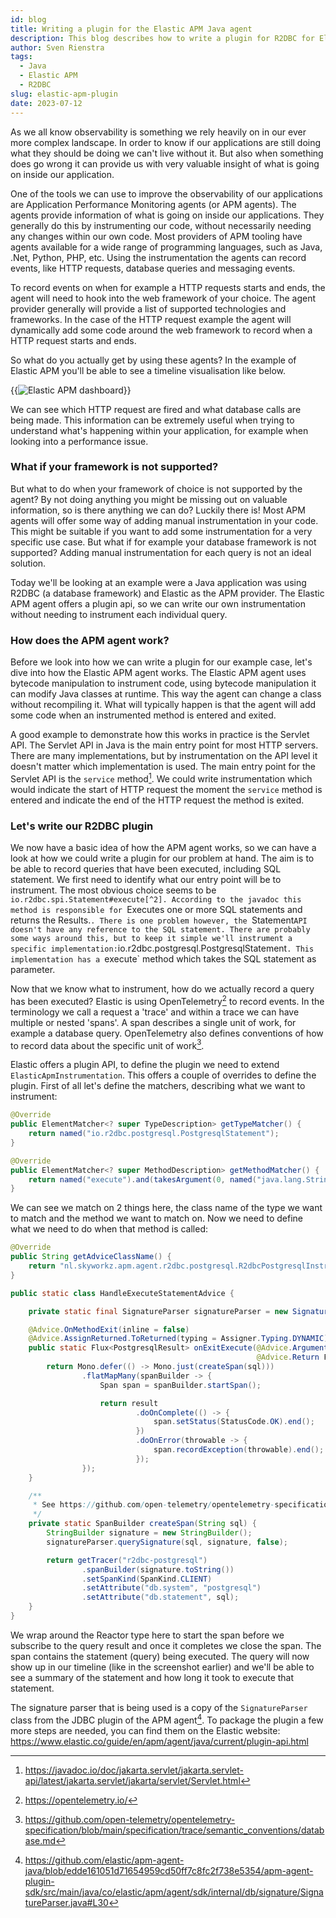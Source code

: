 ```yaml
---
id: blog
title: Writing a plugin for the Elastic APM Java agent
description: This blog describes how to write a plugin for R2DBC for Elastic APM Java agent.
author: Sven Rienstra
tags:
  - Java
  - Elastic APM
  - R2DBC
slug: elastic-apm-plugin
date: 2023-07-12
---
```


As we all know observability is something we rely heavily on in our ever more complex landscape. In order to know if our applications are still doing what they should be doing we can't live without it. But also when something does go wrong it can provide us with very valuable insight of what is going on inside our application.

One of the tools we can use to improve the observability of our applications are Application Performance Monitoring agents (or APM agents). The agents provide information of what is going on inside our applications. They generally do this by instrumenting our code, without necessarily needing any changes within our own code. Most providers of APM tooling have agents available for a wide range of programming languages, such as Java, .Net, Python, PHP, etc. Using the instrumentation the agents can record events, like HTTP requests, database queries and messaging events.

To record events on when for example a HTTP requests starts and ends, the agent will need to hook into the web framework of your choice. The agent provider generally will provide a list of supported technologies and frameworks. In the case of the HTTP request example the agent will dynamically add some code around the web framework to record when a HTTP request starts and ends.

So what do you actually get by using these agents? In the example of Elastic APM you'll be able to see a timeline visualisation like below.

{{<img src="/img/blog/apm-distributed-tracing.png" class="img-fluid" title="Elastic APM dashboard" >}}

We can see which HTTP request are fired and what database calls are being made. This information can be extremely useful when trying to understand what's happening within your application, for example when looking into a performance issue.

### What if your framework is not supported?

But what to do when your framework of choice is not supported by the agent? By not doing anything you might be missing out on valuable information, so is there anything we can do? Luckily there is! Most APM agents will offer some way of adding manual instrumentation in your code. This might be suitable if you want to add some instrumentation for a very specific use case. But what if for example your database framework is not supported? Adding manual instrumentation for each query is not an ideal solution.

Today we'll be looking at an example were a Java application was using R2DBC (a database framework) and Elastic as the APM provider. The Elastic APM agent offers a plugin api, so we can write our own instrumentation without needing to instrument each individual query.

### How does the APM agent work?

Before we look into how we can write a plugin for our example case, let's dive into how the Elastic APM agent works. The Elastic APM agent uses bytecode manipulation to instrument code, using bytecode manipulation it can modify Java classes at runtime. This way the agent can change a class without recompiling it. What will typically happen is that the agent will add some code when an instrumented method is entered and exited.

A good example to demonstrate how this works in practice is the Servlet API. The Servlet API in Java is the main entry point for most HTTP servers. There are many implementations, but by instrumentation on the API level it doesn't matter which implementation is used. The main entry point for the Servlet API is the `service` method[^1]. We could write instrumentation which would indicate the start of HTTP request the moment the `service` method is entered and indicate the end of the HTTP request the method is exited.

### Let's write our R2DBC plugin

We now have a basic idea of how the APM agent works, so we can have a look at how we could write a plugin for our problem at hand. The aim is to be able to record queries that have been executed, including SQL statement. We first need to identify what our entry point will be to instrument. The most obvious choice seems to be `io.r2dbc.spi.Statement#execute[^2]. According to the javadoc this method is responsible for `Executes one or more SQL statements and returns the Results.`. There is one problem however, the `Statement` API doesn't have any reference to the SQL statement. There are probably some ways around this, but to keep it simple we'll instrument a specific implementation: `io.r2dbc.postgresql.PostgresqlStatement`. This implementation has a `execute` method which takes the SQL statement as parameter.

Now that we know what to instrument, how do we actually record a query has been executed? Elastic is using OpenTelemetry[^3] to record events. In the terminology we call a request a 'trace' and within a trace we can have multiple or nested 'spans'. A span describes a single unit of work, for example a database query. OpenTelemetry also defines conventions of how to record data about the specific unit of work[^4].

Elastic offers a plugin API, to define the plugin we need to extend `ElasticApmInstrumentation`. This offers a couple of overrides to define the plugin. First of all let's define the matchers, describing what we want to instrument:

```java
@Override
public ElementMatcher<? super TypeDescription> getTypeMatcher() {
    return named("io.r2dbc.postgresql.PostgresqlStatement");
}

@Override
public ElementMatcher<? super MethodDescription> getMethodMatcher() {
    return named("execute").and(takesArgument(0, named("java.lang.String")));
}
```

We can see we match on 2 things here, the class name of the type we want to match and the method we want to match on. Now we need to define what we need to do when that method is called:

```java
@Override
public String getAdviceClassName() {
    return "nl.skyworkz.apm.agent.r2dbc.postgresql.R2dbcPostgresqlInstrumentation$HandleExecuteStatementAdvice";
}

public static class HandleExecuteStatementAdvice {

    private static final SignatureParser signatureParser = new SignatureParser();

    @Advice.OnMethodExit(inline = false)
    @Advice.AssignReturned.ToReturned(typing = Assigner.Typing.DYNAMIC)
    public static Flux<PostgresqlResult> onExitExecute(@Advice.Argument(0) String sql,
                                                       @Advice.Return Flux<io.r2dbc.postgresql.api.PostgresqlResult> result) {
        return Mono.defer(() -> Mono.just(createSpan(sql)))
                .flatMapMany(spanBuilder -> {
                    Span span = spanBuilder.startSpan();

                    return result
                            .doOnComplete(() -> {
                                span.setStatus(StatusCode.OK).end();
                            })
                            .doOnError(throwable -> {
                                span.recordException(throwable).end();
                            });
                });
    }

    /**
     * See https://github.com/open-telemetry/opentelemetry-specification/blob/main/specification/trace/semantic_conventions/database.md
     */
    private static SpanBuilder createSpan(String sql) {
        StringBuilder signature = new StringBuilder();
        signatureParser.querySignature(sql, signature, false);

        return getTracer("r2dbc-postgresql")
                .spanBuilder(signature.toString())
                .setSpanKind(SpanKind.CLIENT)
                .setAttribute("db.system", "postgresql")
                .setAttribute("db.statement", sql);
    }
}
```

We wrap around the Reactor type here to start the span before we subscribe to the query result and once it completes we close the span. The span contains the statement (query) being executed. The query will now show up in our timeline (like in the screenshot earlier) and we'll be able to see a summary of the statement and how long it took to execute that statement.

The signature parser that is being used is a copy of the `SignatureParser` class from the JDBC plugin of the APM agent[^5]. To package the plugin a few more steps are needed, you can find them on the Elastic website: https://www.elastic.co/guide/en/apm/agent/java/current/plugin-api.html


[^1]: https://javadoc.io/doc/jakarta.servlet/jakarta.servlet-api/latest/jakarta.servlet/jakarta/servlet/Servlet.html
[^2]: https://javadoc.io/static/io.r2dbc/r2dbc-spi/1.0.0.RELEASE/io/r2dbc/spi/Statement.html#execute--
[^3]: https://opentelemetry.io/
[^4]: https://github.com/open-telemetry/opentelemetry-specification/blob/main/specification/trace/semantic_conventions/database.md
[^5]: https://github.com/elastic/apm-agent-java/blob/edde161051d71654959cd50ff7c8fc2f738e5354/apm-agent-plugin-sdk/src/main/java/co/elastic/apm/agent/sdk/internal/db/signature/SignatureParser.java#L30
